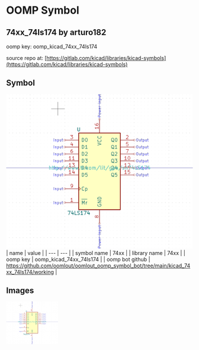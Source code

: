 # OOMP Symbol  
## 74xx_74ls174  by arturo182  
  
oomp key: oomp_kicad_74xx_74ls174  
  
source repo at: [https://gitlab.com/kicad/libraries/kicad-symbols](https://gitlab.com/kicad/libraries/kicad-symbols)  
## Symbol  
  
[![working.png](working_600.png)](working.png)  
| name | value | 
| --- | --- | 
| symbol name | 74xx | 
| library name | 74xx | 
| oomp key | oomp_kicad_74xx_74ls174 | 
| oomp bot github | https://github.com/oomlout/oomlout_oomp_symbol_bot/tree/main/kicad_74xx_74ls174/working | 
## Images  
  
[![working.png](working_140.png)](working.png)  
